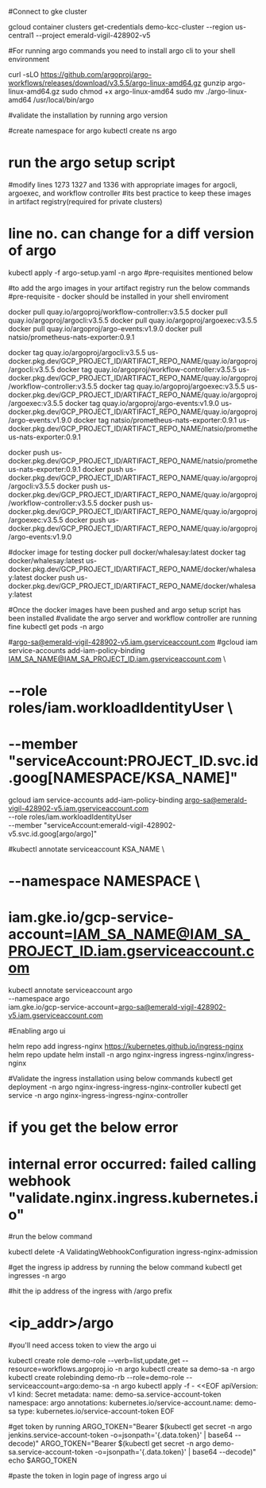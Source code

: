#Connect to gke cluster

gcloud container clusters get-credentials demo-kcc-cluster --region us-central1 --project emerald-vigil-428902-v5

#For running argo commands you need to install argo cli to your shell environment

curl -sLO https://github.com/argoproj/argo-workflows/releases/download/v3.5.5/argo-linux-amd64.gz
gunzip argo-linux-amd64.gz
sudo chmod +x argo-linux-amd64
sudo mv ./argo-linux-amd64 /usr/local/bin/argo

#validate the installation by running
argo version

#create namespace for argo
kubectl create ns argo

# run the argo setup script
#modify lines 1273 1327 and 1336 with appropriate images for argocli, argoexec, and workflow controller
#its best practice to keep these images in artifact registry(required for private clusters)
# line no. can change for a diff version of argo

kubectl apply -f argo-setup.yaml -n argo #pre-requisites mentioned below

#to add the argo images in your artifact registry run the below commands
#pre-requisite - docker should be installed in your shell enviroment

docker pull quay.io/argoproj/workflow-controller:v3.5.5
docker pull quay.io/argoproj/argocli:v3.5.5
docker pull quay.io/argoproj/argoexec:v3.5.5
docker pull quay.io/argoproj/argo-events:v1.9.0
docker pull natsio/prometheus-nats-exporter:0.9.1

docker tag quay.io/argoproj/argocli:v3.5.5 us-docker.pkg.dev/GCP_PROJECT_ID/ARTIFACT_REPO_NAME/quay.io/argoproj/argocli:v3.5.5
docker tag quay.io/argoproj/workflow-controller:v3.5.5 us-docker.pkg.dev/GCP_PROJECT_ID/ARTIFACT_REPO_NAME/quay.io/argoproj/workflow-controller:v3.5.5
docker tag quay.io/argoproj/argoexec:v3.5.5 us-docker.pkg.dev/GCP_PROJECT_ID/ARTIFACT_REPO_NAME/quay.io/argoproj/argoexec:v3.5.5
docker tag quay.io/argoproj/argo-events:v1.9.0 us-docker.pkg.dev/GCP_PROJECT_ID/ARTIFACT_REPO_NAME/quay.io/argoproj/argo-events:v1.9.0
docker tag natsio/prometheus-nats-exporter:0.9.1 us-docker.pkg.dev/GCP_PROJECT_ID/ARTIFACT_REPO_NAME/natsio/prometheus-nats-exporter:0.9.1

docker push us-docker.pkg.dev/GCP_PROJECT_ID/ARTIFACT_REPO_NAME/natsio/prometheus-nats-exporter:0.9.1
docker push us-docker.pkg.dev/GCP_PROJECT_ID/ARTIFACT_REPO_NAME/quay.io/argoproj/argocli:v3.5.5
docker push us-docker.pkg.dev/GCP_PROJECT_ID/ARTIFACT_REPO_NAME/quay.io/argoproj/workflow-controller:v3.5.5
docker push us-docker.pkg.dev/GCP_PROJECT_ID/ARTIFACT_REPO_NAME/quay.io/argoproj/argoexec:v3.5.5
docker push us-docker.pkg.dev/GCP_PROJECT_ID/ARTIFACT_REPO_NAME/quay.io/argoproj/argo-events:v1.9.0

#docker image for testing
docker pull docker/whalesay:latest
docker tag docker/whalesay:latest us-docker.pkg.dev/GCP_PROJECT_ID/ARTIFACT_REPO_NAME/docker/whalesay:latest
docker push us-docker.pkg.dev/GCP_PROJECT_ID/ARTIFACT_REPO_NAME/docker/whalesay:latest


#Once the docker images have been pushed and argo setup script has been installed
#validate the argo server and workflow controller are running fine
kubectl get pods -n argo



#argo-sa@emerald-vigil-428902-v5.iam.gserviceaccount.com
#gcloud iam service-accounts add-iam-policy-binding IAM_SA_NAME@IAM_SA_PROJECT_ID.iam.gserviceaccount.com \
#    --role roles/iam.workloadIdentityUser \
#    --member "serviceAccount:PROJECT_ID.svc.id.goog[NAMESPACE/KSA_NAME]"
gcloud iam service-accounts add-iam-policy-binding argo-sa@emerald-vigil-428902-v5.iam.gserviceaccount.com \
--role roles/iam.workloadIdentityUser \
--member "serviceAccount:emerald-vigil-428902-v5.svc.id.goog[argo/argo]"


#kubectl annotate serviceaccount KSA_NAME \
#    --namespace NAMESPACE \
#    iam.gke.io/gcp-service-account=IAM_SA_NAME@IAM_SA_PROJECT_ID.iam.gserviceaccount.com
kubectl annotate serviceaccount argo \
--namespace argo \
iam.gke.io/gcp-service-account=argo-sa@emerald-vigil-428902-v5.iam.gserviceaccount.com


#Enabling argo ui

helm repo add ingress-nginx https://kubernetes.github.io/ingress-nginx
helm repo update
helm install -n argo nginx-ingress ingress-nginx/ingress-nginx

#Validate the ingress installation using below commands
kubectl get deployment -n argo nginx-ingress-ingress-nginx-controller
kubectl get service -n argo nginx-ingress-ingress-nginx-controller

# if you get the below error
# internal error occurred: failed calling webhook "validate.nginx.ingress.kubernetes.io"
#run the below command

kubectl delete -A ValidatingWebhookConfiguration ingress-nginx-admission

#get the ingress ip address by running the below command
kubectl get ingresses -n argo

#hit the ip address of the ingress with /argo prefix
# <ip_addr>/argo

#you'll need access token to view the argo ui

kubectl create role demo-role --verb=list,update,get --resource=workflows.argoproj.io -n argo
kubectl create sa demo-sa -n argo
kubectl create rolebinding demo-rb --role=demo-role --serviceaccount=argo:demo-sa -n argo
kubectl apply -f - <<EOF
apiVersion: v1
kind: Secret
metadata:
name: demo-sa.service-account-token
namespace: argo
annotations:
kubernetes.io/service-account.name: demo-sa
type: kubernetes.io/service-account-token
EOF


#get token by running
ARGO_TOKEN="Bearer $(kubectl get secret -n argo jenkins.service-account-token -o=jsonpath='{.data.token}' | base64 --decode)"
ARGO_TOKEN="Bearer $(kubectl get secret -n argo demo-sa.service-account-token -o=jsonpath='{.data.token}' | base64 --decode)"
echo $ARGO_TOKEN

#paste the token in login page of ingress argo ui